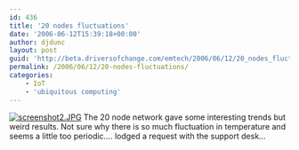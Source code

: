 ```yaml
---
id: 436
title: '20 nodes fluctuations'
date: '2006-06-12T15:39:18+00:00'
author: djdunc
layout: post
guid: 'http://beta.driversofchange.com/emtech/2006/06/12/20_nodes_fluctuations/'
permalink: /2006/06/12/20-nodes-fluctuations/
categories:
    - IoT
    - 'ubiquitous computing'
---
```


[![screenshot2.JPG](https://i0.wp.com/www.driversofchange.com/wp-content/uploads/mt-old/emtech/images/screenshot2-thumb.JPG?resize=300%2C225)](https://i0.wp.com/www.driversofchange.com/wp-content/uploads/mt-old/emtech/images/screenshot2.JPG) The 20 node network gave some interesting trends but weird results. Not sure why there is so much fluctuation in temperature and seems a little too periodic…. lodged a request with the support desk…